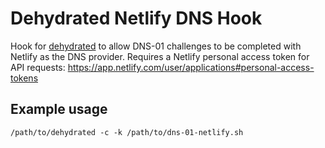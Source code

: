 # Dehydrated Netlify DNS Hook

Hook for [dehydrated](https://github.com/dehydrated-io/dehydrated) to allow DNS-01 challenges to be completed with Netlify as the DNS provider. Requires a Netlify personal access token for API requests: https://app.netlify.com/user/applications#personal-access-tokens

## Example usage
```/path/to/dehydrated -c -k /path/to/dns-01-netlify.sh```
